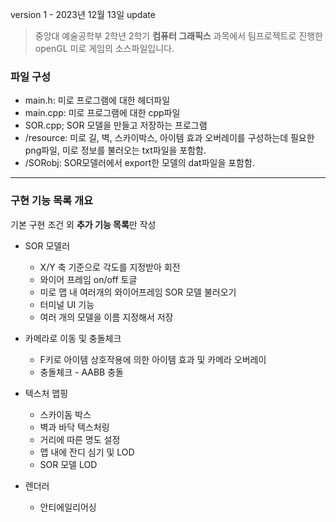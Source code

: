 version 1 - 2023년 12월 13일 update

> 중앙대 예술공학부 2학년 2학기 **컴퓨터 그래픽스** 과목에서 팀프로젝트로 진행한 openGL 미로 게임의 소스파일입니다.


### 파일 구성
- main.h: 미로 프로그램에 대한 헤더파일
- main.cpp: 미로 프로그램에 대한 cpp파일
- SOR.cpp; SOR 모델을 만들고 저장하는 프로그램
- /resource: 미로 길, 벽, 스카이박스, 아이템 효과 오버레이를 구성하는데 필요한 png파일, 미로 정보를 불러오는 txt파일을 포함함.
- /SORobj: SOR모델러에서 export한 모델의 dat파일을 포함함.
  
---
### 구현 기능 목록 개요

기본 구현 조건 외 **추가 기능 목록**만 작성

- SOR 모델러
    - X/Y 축 기준으로 각도를 지정받아 회전
    - 와이어 프레임 on/off 토글
    - 미로 맵 내 여러개의 와이어프레임 SOR 모델 불러오기
    - 터미널 UI 기능
    - 여러 개의 모델을 이름 지정해서 저장
      
- 카메라로 이동 및 충돌체크
    - F키로 아이템 상호작용에 의한 아이템 효과 및 카메라 오버레이
    - 충돌체크 - AABB 충돌
      
- 텍스처 맵핑
    - 스카이돔 박스
    - 벽과 바닥 텍스처링
    - 거리에 따른 명도 설정
    - 맵 내에 잔디 심기 및 LOD
    - SOR 모델 LOD
      
- 렌더러
    - 안티에일리어싱
